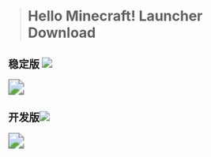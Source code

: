> # **Hello Minecraft! Launcher Download**

## 稳定版 [<img src="https://img.shields.io/maven-central/v/org.glavo.hmcl/hmcl-stable?label" style="zoom:130%;" />](https://gitee.com/Glavo/HMCL-Update/blob/main/README.md#%E7%A8%B3%E5%AE%9A%E7%89%88-)

[<img src="https://img.shields.io/maven-central/v/org.glavo.hmcl/hmcl-stable?label=Click to jump 点击跳转" style="zoom: 200%;" />](https://gitee.com/Glavo/HMCL-Update/blob/main/README.md#%E7%A8%B3%E5%AE%9A%E7%89%88-)

## 开发版[<img src="https://img.shields.io/maven-central/v/org.glavo.hmcl/hmcl-dev?label" style="zoom: 130%;" />](https://gitee.com/Glavo/HMCL-Update/blob/main/README.md#%E6%B5%8B%E8%AF%95%E7%89%88-)

[<img src="https://img.shields.io/maven-central/v/org.glavo.hmcl/hmcl-dev?label=Click to jump 点击跳转" style="zoom:200%;" />](https://gitee.com/Glavo/HMCL-Update/blob/main/README.md#%E6%B5%8B%E8%AF%95%E7%89%88-)

